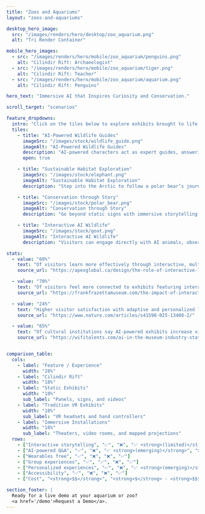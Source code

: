 ```yaml
---
title: "Zoos and Aquariums"
layout: "zoos-and-aquariums"

desktop_hero_image:
  src: "/images/renders/hero/desktop/zoo_aquarium.png"
  alt: "Tri Render Container"

mobile_hero_images:
  - src: "/images/renders/hero/mobile/zoo_aquarium/penguins.png"
    alt: "Cilindir Rift: Archaeologist"
  - src: "/images/renders/hero/mobile/zoo_aquarium/tiger.png"
    alt: "Cilindir Rift: Teacher"
  - src: "/images/renders/hero/mobile/zoo_aquarium/aquarium.png"
    alt: "Cilindir Rift: Penguins"

hero_text: "Immersive AI that Inspires Curiosity and Conservation."

scroll_target: "scenarios"

feature_dropdowns:
  intro: "Click on the tiles below to explore exhibits brought to life with Cilindir."
  tiles:
    - title: "AI-Powered Wildlife Guides"
      imageSrc: "/images/stock/wildlife_guide.png"
      imageAlt: "AI-Powered Wildlife Guides"
      description: "AI-powered characters act as expert guides, answering questions about ecosystems, species, and conservation efforts. Visitors can interact with these characters naturally, as if they were together in the same room speaking with a zoologist or marine biologist."
      open: true

    - title: "Sustainable Habitat Exploration"
      imageSrc: "/images/stock/elephant.png"
      imageAlt: "Sustainable Habitat Exploration"
      description: "Step into the Arctic to follow a polar bear’s journey, dive alongside a pod of dolphins, or walk across the African Savannah. Cilindir Rift recreates entire ecosystems where animals move naturally, and visitors gain a deeper understanding of conservation challenges."

    - title: "Conservation through Story"
      imageSrc: "/images/stock/polar_bear.png"
      imageAlt: "Conservation through Story"
      description: "Go beyond static signs with immersive storytelling. Users can watch how climate change impacts coral reefs, experience the migration paths of endangered sea turtles, or see the effects of deforestation on orangutan habitats. With visually stunning graphics and realistic physics, it feels as if you were really there."

    - title: "Interactive AI Wildlife"
      imageSrc: "/images/stock/goat.png"
      imageAlt: "Interactive AI Wildlife"
      description: "Visitors can engage directly with AI animals, observing their behaviors and interacting with them up close in a mutually safe virtual environment. Optionally, animals can communicate, sharing insights about their species and ecosystems, fostering empathy and a deeper understanding of wildlife. AI wildlife can appear as stylized cartoon characters in a computationally realistic simulation."

stats:
  - value: "60%"
    text: "Of visitors learn more effectively through interactive, multi-sensory exhibits."
    source_url: "https://apexglobal.ca/design/the-role-of-interactive-learning-in-museums/"

  - value: "70%"
    text: "Of visitors feel more connected to exhibits featuring interactive elements."
    source_url: "https://frankfrazettamuseum.com/the-impact-of-interactive-technology-on-visitor-engagement-in-art-museums/"

  - value: "24%"
    text: "Higher visitor satisfaction with adaptive and personalized learning experiences."
    source_url: "https://www.nature.com/articles/s41598-025-13408-2/"

  - value: "65%"
    text: "Of cultural institutions say AI-powered exhibits increase visitor engagement."
    source_url: "https://wifitalents.com/ai-in-the-museum-industry-statistics/"


comparison_table:
  cols:
    - label: "Feature / Experience"
      width: "28%"
    - label: "Cilindir Rift"
      width: "18%"
    - label: "Static Exhibits"
      width: "18%"
      sub_label: "Panels, signs, and videos"
    - label: "Tradition VR Exhibits"
      width: "18%"
      sub_label: "VR headsets and hand controllers"
    - label: "Immersive Installations"
      width: "18%"
      sub_label: "Theaters, video rooms, and mapped projections"
  rows:
    - ["Interactive storytelling", "✅", "❌", "✅ <strong>(limited)</strong>", "❌"]
    - ["AI-powered Q&A", "✅", "❌", "✅ <strong>(emerging)</strong>", "❌"]
    - ["Wearables free", "✅", "❌", "❌", "✅"]
    - ["Group experiences", "✅", "✅", "❌", "✅"]
    - ["Personalized experiences", "✅", "❌", "✅ <strong>(emerging)</strong>", "❌"]
    - ["Accessibility", "✅", "❌", "❌", "✅"]
    - ["Cost", "<strong>$$</strong>", "<strong>$</strong> - <strong>$$$</strong>", "<strong>$$</strong> - <strong>$$$</strong>", "<strong>$$$</strong>"]

section_footer: |
  Ready for a live demo at your aquarium or zoo?
  <a href='/demo'>Request a Demo</a>.
---
```

